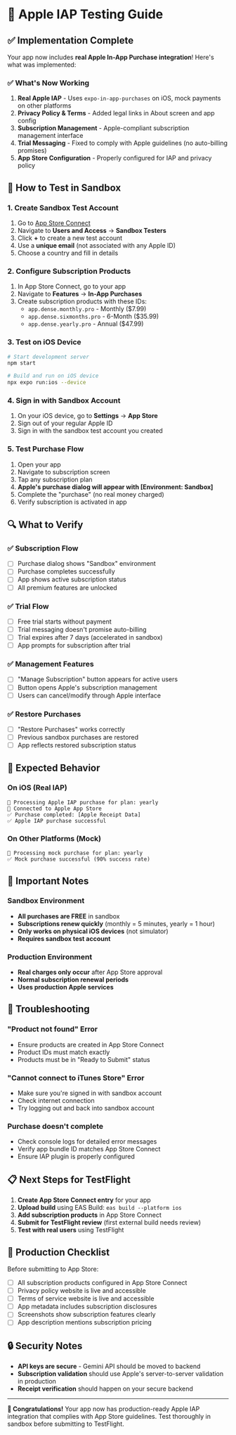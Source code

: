 # 🍎 Apple IAP Testing Guide

## ✅ Implementation Complete

Your app now includes **real Apple In-App Purchase integration**! Here's what was implemented:

### ✅ What's Now Working

1. **Real Apple IAP** - Uses `expo-in-app-purchases` on iOS, mock payments on other platforms
2. **Privacy Policy & Terms** - Added legal links in About screen and app config
3. **Subscription Management** - Apple-compliant subscription management interface
4. **Trial Messaging** - Fixed to comply with Apple guidelines (no auto-billing promises)
5. **App Store Configuration** - Properly configured for IAP and privacy policy

## 🧪 How to Test in Sandbox

### 1. **Create Sandbox Test Account**
1. Go to [App Store Connect](https://appstoreconnect.apple.com)
2. Navigate to **Users and Access** → **Sandbox Testers**
3. Click **+** to create a new test account
4. Use a **unique email** (not associated with any Apple ID)
5. Choose a country and fill in details

### 2. **Configure Subscription Products**
1. In App Store Connect, go to your app
2. Navigate to **Features** → **In-App Purchases**
3. Create subscription products with these IDs:
   - `app.dense.monthly.pro` - Monthly ($7.99)
   - `app.dense.sixmonths.pro` - 6-Month ($35.99)
   - `app.dense.yearly.pro` - Annual ($47.99)

### 3. **Test on iOS Device**
```bash
# Start development server
npm start

# Build and run on iOS device
npx expo run:ios --device
```

### 4. **Sign in with Sandbox Account**
1. On your iOS device, go to **Settings** → **App Store**
2. Sign out of your regular Apple ID
3. Sign in with the sandbox test account you created

### 5. **Test Purchase Flow**
1. Open your app
2. Navigate to subscription screen
3. Tap any subscription plan
4. **Apple's purchase dialog will appear with [Environment: Sandbox]**
5. Complete the "purchase" (no real money charged)
6. Verify subscription is activated in app

## 🔍 What to Verify

### ✅ Subscription Flow
- [ ] Purchase dialog shows "Sandbox" environment
- [ ] Purchase completes successfully
- [ ] App shows active subscription status
- [ ] All premium features are unlocked

### ✅ Trial Flow
- [ ] Free trial starts without payment
- [ ] Trial messaging doesn't promise auto-billing
- [ ] Trial expires after 7 days (accelerated in sandbox)
- [ ] App prompts for subscription after trial

### ✅ Management Features
- [ ] "Manage Subscription" button appears for active users
- [ ] Button opens Apple's subscription management
- [ ] Users can cancel/modify through Apple interface

### ✅ Restore Purchases
- [ ] "Restore Purchases" works correctly
- [ ] Previous sandbox purchases are restored
- [ ] App reflects restored subscription status

## 📱 Expected Behavior

### **On iOS (Real IAP)**
```
🛒 Processing Apple IAP purchase for plan: yearly
🍎 Connected to Apple App Store
✅ Purchase completed: [Apple Receipt Data]
✅ Apple IAP purchase successful
```

### **On Other Platforms (Mock)**
```
🛒 Processing mock purchase for plan: yearly
✅ Mock purchase successful (90% success rate)
```

## 🚨 Important Notes

### **Sandbox Environment**
- **All purchases are FREE** in sandbox
- **Subscriptions renew quickly** (monthly = 5 minutes, yearly = 1 hour)
- **Only works on physical iOS devices** (not simulator)
- **Requires sandbox test account**

### **Production Environment**
- **Real charges only occur** after App Store approval
- **Normal subscription renewal periods**
- **Uses production Apple services**

## 🐛 Troubleshooting

### **"Product not found" Error**
- Ensure products are created in App Store Connect
- Product IDs must match exactly
- Products must be in "Ready to Submit" status

### **"Cannot connect to iTunes Store" Error**
- Make sure you're signed in with sandbox account
- Check internet connection
- Try logging out and back into sandbox account

### **Purchase doesn't complete**
- Check console logs for detailed error messages
- Verify app bundle ID matches App Store Connect
- Ensure IAP plugin is properly configured

## 📋 Next Steps for TestFlight

1. **Create App Store Connect entry** for your app
2. **Upload build** using EAS Build: `eas build --platform ios`
3. **Add subscription products** in App Store Connect
4. **Submit for TestFlight review** (first external build needs review)
5. **Test with real users** using TestFlight

## 🎯 Production Checklist

Before submitting to App Store:

- [ ] All subscription products configured in App Store Connect
- [ ] Privacy policy website is live and accessible
- [ ] Terms of service website is live and accessible
- [ ] App metadata includes subscription disclosures
- [ ] Screenshots show subscription features clearly
- [ ] App description mentions subscription pricing

## 🔒 Security Notes

- **API keys are secure** - Gemini API should be moved to backend
- **Subscription validation** should use Apple's server-to-server validation in production
- **Receipt verification** should happen on your secure backend

---

**🎉 Congratulations!** Your app now has production-ready Apple IAP integration that complies with App Store guidelines. Test thoroughly in sandbox before submitting to TestFlight.
